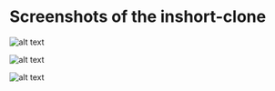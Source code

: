 # Screenshots of the inshort-clone


![alt text](https://github.com/EU1182053/inshort-clone/blob/main/public/1.png?raw=true)


![alt text](https://github.com/EU1182053/inshort-clone/blob/main/public/2.png?raw=true)


![alt text](https://github.com/EU1182053/inshort-clone/blob/main/public/3.png?raw=true)
